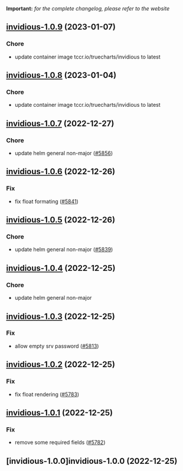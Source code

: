 **Important:**
*for the complete changelog, please refer to the website*




## [invidious-1.0.9](https://github.com/truecharts/charts/compare/invidious-1.0.8...invidious-1.0.9) (2023-01-07)

### Chore

- update container image tccr.io/truecharts/invidious to latest
  
  


## [invidious-1.0.8](https://github.com/truecharts/charts/compare/invidious-1.0.7...invidious-1.0.8) (2023-01-04)

### Chore

- update container image tccr.io/truecharts/invidious to latest
  
  


## [invidious-1.0.7](https://github.com/truecharts/charts/compare/invidious-1.0.6...invidious-1.0.7) (2022-12-27)

### Chore

- update helm general non-major ([#5856](https://github.com/truecharts/charts/issues/5856))
  
  


## [invidious-1.0.6](https://github.com/truecharts/charts/compare/invidious-1.0.5...invidious-1.0.6) (2022-12-26)

### Fix

- fix float formating ([#5841](https://github.com/truecharts/charts/issues/5841))
  
  


## [invidious-1.0.5](https://github.com/truecharts/charts/compare/invidious-1.0.4...invidious-1.0.5) (2022-12-26)

### Chore

- update helm general non-major ([#5839](https://github.com/truecharts/charts/issues/5839))
  
  


## [invidious-1.0.4](https://github.com/truecharts/charts/compare/invidious-1.0.3...invidious-1.0.4) (2022-12-25)

### Chore

- update helm general non-major
  
  


## [invidious-1.0.3](https://github.com/truecharts/charts/compare/invidious-1.0.2...invidious-1.0.3) (2022-12-25)

### Fix

- allow empty srv password ([#5813](https://github.com/truecharts/charts/issues/5813))
  
  


## [invidious-1.0.2](https://github.com/truecharts/charts/compare/invidious-1.0.1...invidious-1.0.2) (2022-12-25)

### Fix

- fix float rendering ([#5783](https://github.com/truecharts/charts/issues/5783))
  
  


## [invidious-1.0.1](https://github.com/truecharts/charts/compare/invidious-1.0.0...invidious-1.0.1) (2022-12-25)

### Fix

- remove some required fields ([#5782](https://github.com/truecharts/charts/issues/5782))
  
  


## [invidious-1.0.0]invidious-1.0.0 (2022-12-25)

